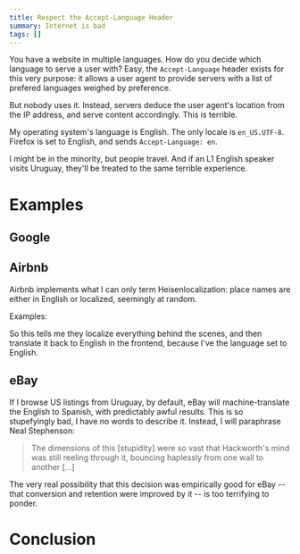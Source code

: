 ```yaml
---
title: Respect the Accept-Language Header
summary: Internet is bad
tags: []
---
```


You have a website in multiple languages. How do you decide which language to
serve a user with? Easy, the `Accept-Language` header exists for this very
purpose: it allows a user agent to provide servers with a list of prefered
languages weighed by preference.

But nobody uses it. Instead, servers deduce the user agent's location from the
IP address, and serve content accordingly. This is terrible.

My operating system's language is English. The only locale is
`en_US.UTF-8`. Firefox is set to English, and sends `Accept-Language: en`.

I might be in the minority, but people travel. And if an L1 English speaker
visits Uruguay, they'll be treated to the same terrible experience.

# Examples

## Google

## Airbnb

Airbnb implements what I can only term Heisenlocalization: place names are
either in English or localized, seemingly at random.

Examples:

So this tells me they localize everything behind the scenes, and then translate
it back to English in the frontend, because I've the language set to English.

## eBay

If I browse US listings from Uruguay, by default, eBay will machine-translate
the English to Spanish, with predictably awful results. This is so stupefyingly
bad, I have no words to describe it. Instead, I will paraphrase Neal Stephenson:

>The dimensions of this [stupidity] were so vast that Hackworth's mind was still
>reeling through it, bouncing haplessly from one wall to another [...]

The very real possibility that this decision was empirically good for eBay --
that conversion and retention were improved by it -- is too terrifying to
ponder.

# Conclusion
